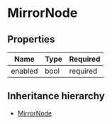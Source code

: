 

# MirrorNode

## Properties

Name | Type | Required
-------- | -------- | --------
enabled | bool | required




## Inheritance hierarchy


* [MirrorNode](MirrorNode.md)
